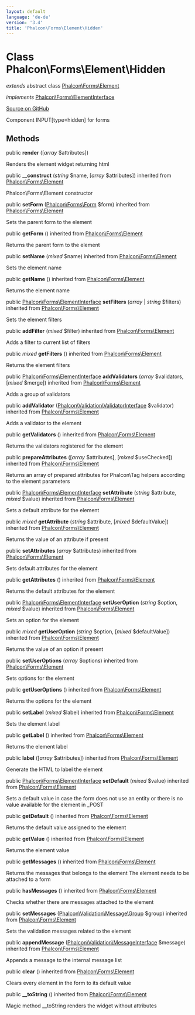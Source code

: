 ```yaml
---
layout: default
language: 'de-de'
version: '3.4'
title: 'Phalcon\Forms\Element\Hidden'
---
```


# Class **Phalcon\Forms\Element\Hidden**

*extends* abstract class [Phalcon\Forms\Element](/3.4/en/api/Phalcon_Forms_Element)

*implements* [Phalcon\Forms\ElementInterface](/3.4/en/api/Phalcon_Forms_ElementInterface)

<a href="https://github.com/phalcon/cphalcon/tree/v3.4.0/phalcon/forms/element/hidden.zep" class="btn btn-default btn-sm">Source on GitHub</a>

Component INPUT[type=hidden] for forms

## Methods

public **render** ([*array* $attributes])

Renders the element widget returning html

public **__construct** (*string* $name, [*array* $attributes]) inherited from [Phalcon\Forms\Element](/3.4/en/api/Phalcon_Forms_Element)

Phalcon\Forms\Element constructor

public **setForm** ([Phalcon\Forms\Form](/3.4/en/api/Phalcon_Forms_Form) $form) inherited from [Phalcon\Forms\Element](/3.4/en/api/Phalcon_Forms_Element)

Sets the parent form to the element

public **getForm** () inherited from [Phalcon\Forms\Element](/3.4/en/api/Phalcon_Forms_Element)

Returns the parent form to the element

public **setName** (*mixed* $name) inherited from [Phalcon\Forms\Element](/3.4/en/api/Phalcon_Forms_Element)

Sets the element name

public **getName** () inherited from [Phalcon\Forms\Element](/3.4/en/api/Phalcon_Forms_Element)

Returns the element name

public [Phalcon\Forms\ElementInterface](/3.4/en/api/Phalcon_Forms_ElementInterface) **setFilters** (*array* | *string* $filters) inherited from [Phalcon\Forms\Element](/3.4/en/api/Phalcon_Forms_Element)

Sets the element filters

public **addFilter** (*mixed* $filter) inherited from [Phalcon\Forms\Element](/3.4/en/api/Phalcon_Forms_Element)

Adds a filter to current list of filters

public *mixed* **getFilters** () inherited from [Phalcon\Forms\Element](/3.4/en/api/Phalcon_Forms_Element)

Returns the element filters

public [Phalcon\Forms\ElementInterface](/3.4/en/api/Phalcon_Forms_ElementInterface) **addValidators** (*array* $validators, [*mixed* $merge]) inherited from [Phalcon\Forms\Element](/3.4/en/api/Phalcon_Forms_Element)

Adds a group of validators

public **addValidator** ([Phalcon\Validation\ValidatorInterface](/3.4/en/api/Phalcon_Validation_ValidatorInterface) $validator) inherited from [Phalcon\Forms\Element](/3.4/en/api/Phalcon_Forms_Element)

Adds a validator to the element

public **getValidators** () inherited from [Phalcon\Forms\Element](/3.4/en/api/Phalcon_Forms_Element)

Returns the validators registered for the element

public **prepareAttributes** ([*array* $attributes], [*mixed* $useChecked]) inherited from [Phalcon\Forms\Element](/3.4/en/api/Phalcon_Forms_Element)

Returns an array of prepared attributes for Phalcon\Tag helpers according to the element parameters

public [Phalcon\Forms\ElementInterface](/3.4/en/api/Phalcon_Forms_ElementInterface) **setAttribute** (*string* $attribute, *mixed* $value) inherited from [Phalcon\Forms\Element](/3.4/en/api/Phalcon_Forms_Element)

Sets a default attribute for the element

public *mixed* **getAttribute** (*string* $attribute, [*mixed* $defaultValue]) inherited from [Phalcon\Forms\Element](/3.4/en/api/Phalcon_Forms_Element)

Returns the value of an attribute if present

public **setAttributes** (*array* $attributes) inherited from [Phalcon\Forms\Element](/3.4/en/api/Phalcon_Forms_Element)

Sets default attributes for the element

public **getAttributes** () inherited from [Phalcon\Forms\Element](/3.4/en/api/Phalcon_Forms_Element)

Returns the default attributes for the element

public [Phalcon\Forms\ElementInterface](/3.4/en/api/Phalcon_Forms_ElementInterface) **setUserOption** (*string* $option, *mixed* $value) inherited from [Phalcon\Forms\Element](/3.4/en/api/Phalcon_Forms_Element)

Sets an option for the element

public *mixed* **getUserOption** (*string* $option, [*mixed* $defaultValue]) inherited from [Phalcon\Forms\Element](/3.4/en/api/Phalcon_Forms_Element)

Returns the value of an option if present

public **setUserOptions** (*array* $options) inherited from [Phalcon\Forms\Element](/3.4/en/api/Phalcon_Forms_Element)

Sets options for the element

public **getUserOptions** () inherited from [Phalcon\Forms\Element](/3.4/en/api/Phalcon_Forms_Element)

Returns the options for the element

public **setLabel** (*mixed* $label) inherited from [Phalcon\Forms\Element](/3.4/en/api/Phalcon_Forms_Element)

Sets the element label

public **getLabel** () inherited from [Phalcon\Forms\Element](/3.4/en/api/Phalcon_Forms_Element)

Returns the element label

public **label** ([*array* $attributes]) inherited from [Phalcon\Forms\Element](/3.4/en/api/Phalcon_Forms_Element)

Generate the HTML to label the element

public [Phalcon\Forms\ElementInterface](/3.4/en/api/Phalcon_Forms_ElementInterface) **setDefault** (*mixed* $value) inherited from [Phalcon\Forms\Element](/3.4/en/api/Phalcon_Forms_Element)

Sets a default value in case the form does not use an entity or there is no value available for the element in _POST

public **getDefault** () inherited from [Phalcon\Forms\Element](/3.4/en/api/Phalcon_Forms_Element)

Returns the default value assigned to the element

public **getValue** () inherited from [Phalcon\Forms\Element](/3.4/en/api/Phalcon_Forms_Element)

Returns the element value

public **getMessages** () inherited from [Phalcon\Forms\Element](/3.4/en/api/Phalcon_Forms_Element)

Returns the messages that belongs to the element The element needs to be attached to a form

public **hasMessages** () inherited from [Phalcon\Forms\Element](/3.4/en/api/Phalcon_Forms_Element)

Checks whether there are messages attached to the element

public **setMessages** ([Phalcon\Validation\Message\Group](/3.4/en/api/Phalcon_Validation_Message_Group) $group) inherited from [Phalcon\Forms\Element](/3.4/en/api/Phalcon_Forms_Element)

Sets the validation messages related to the element

public **appendMessage** ([Phalcon\Validation\MessageInterface](/3.4/en/api/Phalcon_Validation_MessageInterface) $message) inherited from [Phalcon\Forms\Element](/3.4/en/api/Phalcon_Forms_Element)

Appends a message to the internal message list

public **clear** () inherited from [Phalcon\Forms\Element](/3.4/en/api/Phalcon_Forms_Element)

Clears every element in the form to its default value

public **__toString** () inherited from [Phalcon\Forms\Element](/3.4/en/api/Phalcon_Forms_Element)

Magic method __toString renders the widget without attributes